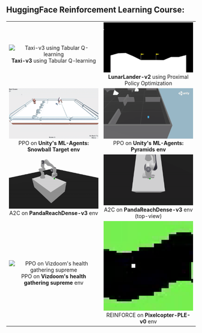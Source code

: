 ## HuggingFace Reinforcement Learning Course:

<table>
  <tr>
    <td align="center">
      <img src="Media/Qlearning-Taxi-v3.gif" alt="Taxi-v3 using Tabular Q-learning" width="300"/><br/>
      <strong>Taxi-v3</strong> using Tabular Q-learning
    </td>
    <td align="center">
      <img src="Media/ppo-LunarLander-v2.gif" alt="LunarLander-v2 using PPO" width="300"/><br/>
      <strong>LunarLander-v2</strong> using Proximal Policy Optimization
    </td>
  </tr>

  <tr>
    <td align="center">
      <img src="Media/MLAgentsSnowballTarget.gif" alt="PPO on Unity's MLAgent: SnowballTarget" width="300"/><br/>
      PPO on <strong>Unity's ML-Agents: Snowball Target env</strong>
    </td>
    <td align="center">
      <img src="Media/MLAgentsPyramids.gif" alt="PPO on Unity's MLAgent: Pyramids" width="300"/><br/>
      PPO on <strong>Unity's ML-Agents: Pyramids env</strong>
    </td>
  </tr>

  <tr>
    <td align="center">
      <img src="Media/a2c-pandaGym.gif" alt="A2C on panda-gym's PandaReachDense-v3 env"/><br/>
      A2C on<strong> PandaReachDense-v3</strong> env
    </td>
    <td align="center">
      <img src="Media/a2c-pandaGym-top.gif" alt="A2C on panda-gym's PandaReachDense-v3 env (top-view)" width="300"/><br/>
      A2C on <strong>PandaReachDense-v3 </strong>env (top-view)
    </td>
  </tr>

  <tr>
    <td align="center">
      <img src="Media/ppo-Doom.gif" alt="PPO on Vizdoom's health gathering supreme"/><br/>
      PPO on<strong> Vizdoom's health gathering supreme</strong> env
    </td>
    <td align="center">
      <img src="Media/reinforce-Pixelcopter-PLE-v0.gif" alt="REINFORCE on Pixelcopter-PLE-v0 env"/><br/>
      REINFORCE on<strong> Pixelcopter-PLE-v0</strong> env
    </td>
  </tr>
</table>

